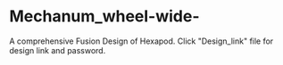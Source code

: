 # Mechanum_wheel-wide-
A comprehensive Fusion Design of Hexapod. Click "Design_link" file for design link and password.
